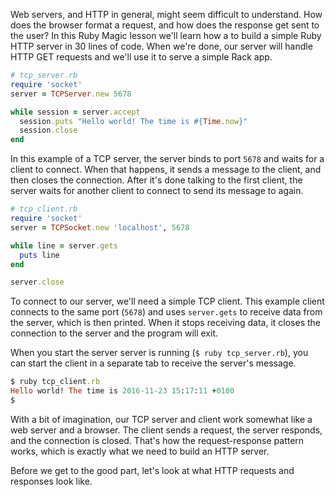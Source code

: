 Web servers, and HTTP in general, might seem difficult to understand. How does the browser format a request, and how does the response get sent to the user? In this Ruby Magic lesson we'll learn how a to build a simple Ruby HTTP server in 30 lines of code. When we're done, our server will handle HTTP GET requests and we'll use it to serve a simple Rack app.

```ruby    
# tcp_server.rb
require 'socket'
server = TCPServer.new 5678

while session = server.accept
  session.puts "Hello world! The time is #{Time.now}"
  session.close
end
```

In this example of a TCP server, the server binds to port `5678` and waits for a client to connect. When that happens, it sends a message to the client, and then closes the connection. After it's done talking to the first client, the server waits for another client to connect to send its message to again.

```ruby
# tcp_client.rb
require 'socket'
server = TCPSocket.new 'localhost', 5678

while line = server.gets
  puts line
end

server.close
```

To connect to our server, we'll need a simple TCP client. This example client connects to the same port (`5678`) and uses `server.gets` to receive data from the server, which is then printed. When it stops receiving data, it closes the connection to the server and the program will exit.

When you start the server server is running (`$ ruby tcp_server.rb`), you can start the client in a separate tab to receive the server's message.

```ruby
$ ruby tcp_client.rb
Hello world! The time is 2016-11-23 15:17:11 +0100
$
```

With a bit of imagination, our TCP server and client work somewhat like a web server and a browser. The client sends a request, the server responds, and the connection is closed. That's how the request-response pattern works, which is exactly what we need to build an HTTP server.

Before we get to the good part, let's look at what HTTP requests and responses look like.
